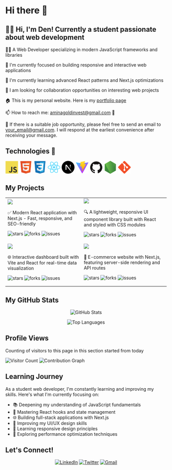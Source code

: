 # Hi there 👋

## 👨‍🎓 Hi, I'm Den! Currently a student passionate about web development

🧑‍💻 A Web Developer specializing in modern JavaScript frameworks and libraries

🔭 I'm currently focused on building responsive and interactive web applications

🌱 I'm currently learning advanced React patterns and Next.js optimizations

👯 I am looking for collaboration opportunities on interesting web projects

🏠 This is my personal website. Here is my [portfolio page](https://your-website.com)

📫 How to reach me: [aminagoldinvest@gmail.com](mailto:aminagoldinvest@gmail.com@gmail.com) 📧

👔 If there is a suitable job opportunity, please feel free to send an email to [your_email@gmail.com](mailto:your_email@gmail.com). I will respond at the earliest convenience after receiving your message.

## Technologies 🚀

<p>
  <img src="https://raw.githubusercontent.com/devicons/devicon/master/icons/javascript/javascript-original.svg" alt="javascript" width="40" height="40"/>
  <img src="https://raw.githubusercontent.com/devicons/devicon/master/icons/html5/html5-original.svg" alt="html5" width="40" height="40"/>
  <img src="https://raw.githubusercontent.com/devicons/devicon/master/icons/css3/css3-original.svg" alt="css3" width="40" height="40"/>
  <img src="https://raw.githubusercontent.com/devicons/devicon/master/icons/react/react-original.svg" alt="react" width="40" height="40"/>
  <img src="https://raw.githubusercontent.com/devicons/devicon/master/icons/nextjs/nextjs-original.svg" alt="nextjs" width="40" height="40"/>
  <img src="https://raw.githubusercontent.com/devicons/devicon/master/icons/vitejs/vitejs-original.svg" alt="vite" width="40" height="40"/>
  <img src="https://raw.githubusercontent.com/devicons/devicon/master/icons/github/github-original.svg" alt="github" width="40" height="40"/>
  <img src="https://raw.githubusercontent.com/devicons/devicon/master/icons/nodejs/nodejs-original.svg" alt="nodejs" width="40" height="40"/>
  <img src="https://raw.githubusercontent.com/devicons/devicon/master/icons/git/git-original.svg" alt="git" width="40" height="40"/>
</p>

## My Projects

<table>
  <tr>
    <td>
      <a href="https://github.com/your_username/project1">
        <img src="https://github-readme-stats.vercel.app/api/pin/?username=your_username&repo=project1&theme=dark" />
      </a>
      <p>✅ Modern React application with Next.js - Fast, responsive, and SEO-friendly</p>
      <p>
        <img src="https://img.shields.io/github/stars/your_username/project1" alt="stars" />
        <img src="https://img.shields.io/github/forks/your_username/project1" alt="forks" />
        <img src="https://img.shields.io/github/issues/your_username/project1" alt="issues" />
      </p>
    </td>
    <td>
      <a href="https://github.com/your_username/project2">
        <img src="https://github-readme-stats.vercel.app/api/pin/?username=your_username&repo=project2&theme=dark" />
      </a>
      <p>🔍 A lightweight, responsive UI component library built with React and styled with CSS modules</p>
      <p>
        <img src="https://img.shields.io/github/stars/your_username/project2" alt="stars" />
        <img src="https://img.shields.io/github/forks/your_username/project2" alt="forks" />
        <img src="https://img.shields.io/github/issues/your_username/project2" alt="issues" />
      </p>
    </td>
  </tr>
  <tr>
    <td>
      <a href="https://github.com/your_username/project3">
        <img src="https://github-readme-stats.vercel.app/api/pin/?username=your_username&repo=project3&theme=dark" />
      </a>
      <p>🌐 Interactive dashboard built with Vite and React for real-time data visualization</p>
      <p>
        <img src="https://img.shields.io/github/stars/your_username/project3" alt="stars" />
        <img src="https://img.shields.io/github/forks/your_username/project3" alt="forks" />
        <img src="https://img.shields.io/github/issues/your_username/project3" alt="issues" />
      </p>
    </td>
    <td>
      <a href="https://github.com/your_username/project4">
        <img src="https://github-readme-stats.vercel.app/api/pin/?username=your_username&repo=project4&theme=dark" />
      </a>
      <p>🚀 E-commerce website with Next.js, featuring server-side rendering and API routes</p>
      <p>
        <img src="https://img.shields.io/github/stars/your_username/project4" alt="stars" />
        <img src="https://img.shields.io/github/forks/your_username/project4" alt="forks" />
        <img src="https://img.shields.io/github/issues/your_username/project4" alt="issues" />
      </p>
    </td>
  </tr>
</table>

## My GitHub Stats

<p align="center">
  <img src="https://github-readme-stats.vercel.app/api?username=your_username&show_icons=true&theme=radical" alt="GitHub Stats" />
</p>

<p align="center">
  <img src="https://github-readme-stats.vercel.app/api/top-langs/?username=your_username&layout=compact&theme=radical" alt="Top Languages" />
</p>

## Profile Views

<p>Counting of visitors to this page in this section started from today</p>

<img src="https://profile-counter.glitch.me/your_username/count.svg" alt="Visitor Count" />

<!-- График активности -->
<img src="https://github-readme-activity-graph.vercel.app/graph?username=your_username&theme=github-dark" alt="Contribution Graph" />

## Learning Journey

As a student web developer, I'm constantly learning and improving my skills. Here's what I'm currently focusing on:

- 📚 Deepening my understanding of JavaScript fundamentals
- 🔄 Mastering React hooks and state management
- 🌐 Building full-stack applications with Next.js
- 🎨 Improving my UI/UX design skills
- 📱 Learning responsive design principles
- 🚀 Exploring performance optimization techniques

## Let's Connect!

<p align="center">
  <a href="https://linkedin.com/in/your_linkedin"><img src="https://img.shields.io/badge/LinkedIn-0077B5?style=for-the-badge&logo=linkedin&logoColor=white" alt="LinkedIn"/></a>
  <a href="https://twitter.com/your_twitter"><img src="https://img.shields.io/badge/Twitter-1DA1F2?style=for-the-badge&logo=twitter&logoColor=white" alt="Twitter"/></a>
  <a href="mailto:your_email@gmail.com"><img src="https://img.shields.io/badge/Gmail-D14836?style=for-the-badge&logo=gmail&logoColor=white" alt="Gmail"/></a>
</p>
